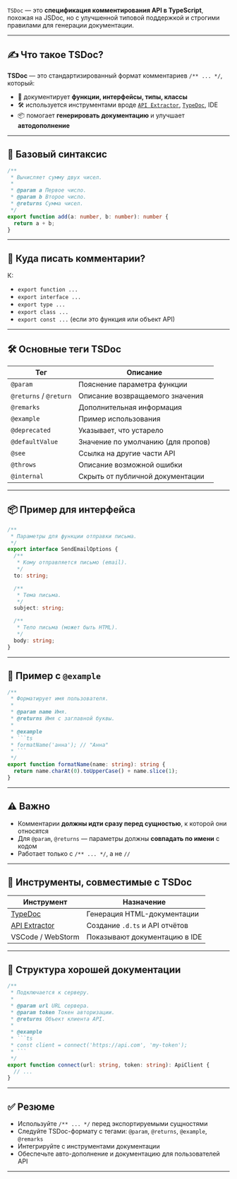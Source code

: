 `TSDoc` — это **спецификация комментирования API в TypeScript**, похожая на JSDoc, но с улучшенной типовой поддержкой и строгими правилами для генерации документации.

---

## ✍️ Что такое TSDoc?

**TSDoc** — это стандартизированный формат комментариев `/** ... */`, который:

* 💬 документирует **функции, интерфейсы, типы, классы**
* 🛠️ используется инструментами вроде [`API Extractor`](https://api-extractor.com/), [`TypeDoc`](https://typedoc.org/), IDE
* 📦 помогает **генерировать документацию** и улучшает **автодополнение**

---

## 📘 Базовый синтаксис

```ts
/**
 * Вычисляет сумму двух чисел.
 *
 * @param a Первое число.
 * @param b Второе число.
 * @returns Сумма чисел.
 */
export function add(a: number, b: number): number {
  return a + b;
}
```

---

## 🧠 Куда писать комментарии?

К:

* `export function ...`
* `export interface ...`
* `export type ...`
* `export class ...`
* `export const ...` (если это функция или объект API)

---

## 🛠 Основные теги TSDoc

| Тег                    | Описание                           |
| ---------------------- | ---------------------------------- |
| `@param`               | Пояснение параметра функции        |
| `@returns` / `@return` | Описание возвращаемого значения    |
| `@remarks`             | Дополнительная информация          |
| `@example`             | Пример использования               |
| `@deprecated`          | Указывает, что устарело            |
| `@defaultValue`        | Значение по умолчанию (для пропов) |
| `@see`                 | Ссылка на другие части API         |
| `@throws`              | Описание возможной ошибки          |
| `@internal`            | Скрыть от публичной документации   |

---

## 📦 Пример для интерфейса

```ts
/**
 * Параметры для функции отправки письма.
 */
export interface SendEmailOptions {
  /**
   * Кому отправляется письмо (email).
   */
  to: string;

  /**
   * Тема письма.
   */
  subject: string;

  /**
   * Тело письма (может быть HTML).
   */
  body: string;
}
```

---

## 🧪 Пример с `@example`

````ts
/**
 * Форматирует имя пользователя.
 *
 * @param name Имя.
 * @returns Имя с заглавной буквы.
 *
 * @example
 * ```ts
 * formatName('анна'); // "Анна"
 * ```
 */
export function formatName(name: string): string {
  return name.charAt(0).toUpperCase() + name.slice(1);
}
````

---

## ⚠️ Важно

* Комментарии **должны идти сразу перед сущностью**, к которой они относятся
* Для `@param`, `@returns` — параметры должны **совпадать по имени** с кодом
* Работает только с `/** ... */`, а не `//`

---

## 🔧 Инструменты, совместимые с TSDoc

| Инструмент                                  | Назначение                     |
| ------------------------------------------- | ------------------------------ |
| [TypeDoc](https://typedoc.org/)             | Генерация HTML-документации    |
| [API Extractor](https://api-extractor.com/) | Создание `.d.ts` и API отчётов |
| VSCode / WebStorm                           | Показывают документацию в IDE  |

---

## 📁 Структура хорошей документации

````ts
/**
 * Подключается к серверу.
 *
 * @param url URL сервера.
 * @param token Токен авторизации.
 * @returns Объект клиента API.
 *
 * @example
 * ```ts
 * const client = connect('https://api.com', 'my-token');
 * ```
 */
export function connect(url: string, token: string): ApiClient {
  // ...
}
````

---

## ✅ Резюме

* Используйте `/** ... */` перед экспортируемыми сущностями
* Следуйте TSDoc-формату с тегами: `@param`, `@returns`, `@example`, `@remarks`
* Интегрируйте с инструментами документации
* Обеспечьте авто-дополнение и документацию для пользователей API

---